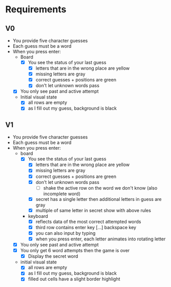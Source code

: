 # Requirements

## V0

- You provide five character guesses
- Each guess must be a word
- When you press enter:
  - Board
    - [X] You see the status of your last guess
      - [X] letters that are in the wrong place are yellow
      - [X] missing letters are gray
      - [X] correct guesses + positions are green
      - [X] don't let unknown words pass
  - [X] You only see past and active attempt
  - Initial visual state
    - [X] all rows are empty
    - [X] as I fill out my guess, background is black

## V1

- You provide five character guesses
- Each guess must be a word
- When you press enter:
  - board
    - [X] You see the status of your last guess
      - [X] letters that are in the wrong place are yellow
      - [X] missing letters are gray
      - [X] correct guesses + positions are green
      - [X] don't let unknown words pass
        - [ ] shake the active row on the word we don't know (also incomplete word)
      - [X] secret has a single letter then additional letters in guess are gray
      - [X] multiple of same letter in secret show with above rules
    - keyboard
      - [X] reflects data of the most correct attempted words
      - [X] third row contains enter key [...] backspace key
      - [X] you can also input by typing
      - [X] when you press enter, each letter animates into rotating letter
  - [X] You only see past and active attempt
  - [X] You only get 6 word attempts then the game is over
    - [X] Display the secret word
  - initial visual state
    - [X] all rows are empty
    - [X] as I fill out my guess, background is black
    - [X] filled out cells have a slight border highlight
